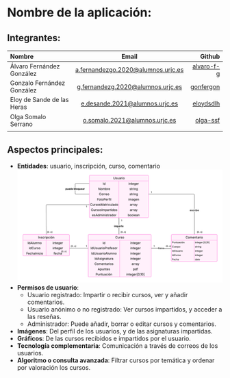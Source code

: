 # Nombre de la aplicación:
## Integrantes:
| Nombre    | Email     | Github      |
|:-------------|:------------:|-------------:|
| Álvaro Fernández González       | a.fernandezgo.2020@alumnos.urjc.es       | [alvaro-f-g](https://github.com/alvaro-f-g)       |
| Gonzalo Fernández González       | g.fernandezg.2020@alumnos.urjc.es       | [gonfergon](https://github.com/gonfergon)     |
| Eloy de Sande de las Heras     | e.desande.2021@alumnos.urjc.es       | [eloydsdlh](https://github.com/eloydsdlh)  |
| Olga Somalo Serrano             |  o.somalo.2021@alumnos.urjc.es           |  [olga-ssf](https://github.com/olga-ssf)     |
|       |      |       |
## Aspectos principales:
- **Entidades**: usuario, inscripción, curso, comentario
  ![Diagrama E-R](images/ERDiagram)
- **Permisos de usuario**:
  - Usuario registrado: Impartir o recibir cursos, ver y añadir comentarios.
  - Usuario anónimo o no registrado: Ver cursos impartidos, y acceder a las reseñas.
  - Administrador: Puede añadir, borrar o editar cursos y comentarios.
- **Imágenes**: Del perfil de los usuarios, y de las asignaturas impartidas.
- **Gráficos**: De las cursos recibidos e impartidos por el usuario.
- **Tecnología complementaria**: Comunicación a través de correos de los usuarios.
- **Algoritmo o consulta avanzada**: Filtrar cursos por temática y ordenar por valoración los cursos.

